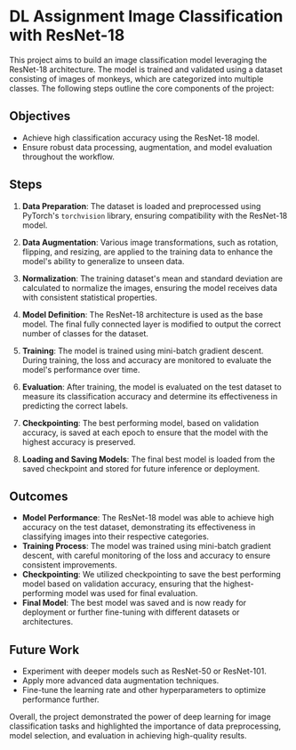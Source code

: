 # DL Assignment Image Classification with ResNet-18

This project aims to build an image classification model leveraging the ResNet-18 architecture. The model is trained and validated using a dataset consisting of images of monkeys, which are categorized into multiple classes. The following steps outline the core components of the project:

## Objectives
- Achieve high classification accuracy using the ResNet-18 model.
- Ensure robust data processing, augmentation, and model evaluation throughout the workflow.

## Steps

1. **Data Preparation**: The dataset is loaded and preprocessed using PyTorch's `torchvision` library, ensuring compatibility with the ResNet-18 model.

2. **Data Augmentation**: Various image transformations, such as rotation, flipping, and resizing, are applied to the training data to enhance the model's ability to generalize to unseen data.

3. **Normalization**: The training dataset's mean and standard deviation are calculated to normalize the images, ensuring the model receives data with consistent statistical properties.

4. **Model Definition**: The ResNet-18 architecture is used as the base model. The final fully connected layer is modified to output the correct number of classes for the dataset.

5. **Training**: The model is trained using mini-batch gradient descent. During training, the loss and accuracy are monitored to evaluate the model's performance over time.

6. **Evaluation**: After training, the model is evaluated on the test dataset to measure its classification accuracy and determine its effectiveness in predicting the correct labels.

7. **Checkpointing**: The best performing model, based on validation accuracy, is saved at each epoch to ensure that the model with the highest accuracy is preserved.

8. **Loading and Saving Models**: The final best model is loaded from the saved checkpoint and stored for future inference or deployment.

## Outcomes
- **Model Performance**: The ResNet-18 model was able to achieve high accuracy on the test dataset, demonstrating its effectiveness in classifying images into their respective categories.
- **Training Process**: The model was trained using mini-batch gradient descent, with careful monitoring of the loss and accuracy to ensure consistent improvements.
- **Checkpointing**: We utilized checkpointing to save the best performing model based on validation accuracy, ensuring that the highest-performing model was used for final evaluation.
- **Final Model**: The best model was saved and is now ready for deployment or further fine-tuning with different datasets or architectures.

## Future Work
- Experiment with deeper models such as ResNet-50 or ResNet-101.
- Apply more advanced data augmentation techniques.
- Fine-tune the learning rate and other hyperparameters to optimize performance further.

Overall, the project demonstrated the power of deep learning for image classification tasks and highlighted the importance of data preprocessing, model selection, and evaluation in achieving high-quality results.
